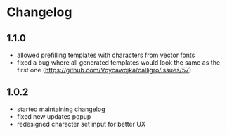 # Changelog

## 1.1.0

- allowed prefilling templates with characters from vector fonts
- fixed a bug where all generated templates would look the same as the first one (https://github.com/Voycawojka/calligro/issues/57)

## 1.0.2

- started maintaining changelog
- fixed new updates popup
- redesigned character set input for better UX
